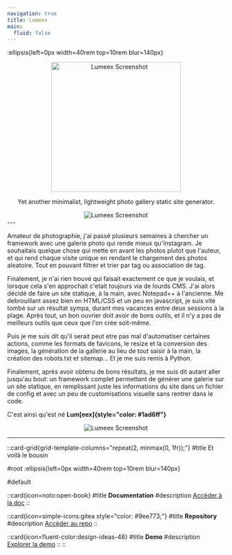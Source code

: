 ```yaml
---
navigation: true
title: Lumeex
main:
  fluid: false
---
```

:ellipsis{left=0px width=40rem top=10rem blur=140px}

<div align="center">
  <img src="https://git.djeex.fr/Djeex/lumeex/raw/branch/main/illustration/logo.svg" alt="Lumeex Screenshot" width="300"/>
</div>
<p/>
<div align="center">
<p>Yet another minimalist, lightweight photo gallery static site generator.</p>
</div>
</p>
<div align="center">
  <img src="https://git.djeex.fr/Djeex/lumeex/raw/branch/main/illustration/lumeex.png" alt="Lumeex Screenshot" />
</div>
---

Amateur de photographie, j'ai passé plusieurs semaines à chercher un framework avec une galerie photo qui rende mieux qu'Instagram. Je souhaitais quelque chose qui mette en avant les photos plutot que l'auteur, et qui rend chaque visite unique en rendant le chargement des photos aleatoire. Tout en pouvant filtrer et trier par tag ou association de tag.

Finalement, je n'ai rien trouvé qui faisait exactement ce que je voulais, et lorsque cela s'en approchait c'etait toujours via de lourds CMS. J'ai alors décidé de faire un site statique, à la main, avec Notepad++ à l'ancienne. Me debrouillant assez bien en HTML/CSS et un peu en javascript, je suis vité tombé sur un résultat sympa, durant mes vacances entre deux sessions à la plage. Après tout, un bon ouvrier doit avoir de bons outils, et il n'y a pas de meilleurs outils que ceux que l'on crée soit-même.

Puis je me suis dit qu'il serait peut etre pas mal d'automatiser certaines actions, comme les formats de favicons, le resize et la conversion des images, la génération de la gallerie au lieu de tout saisir à la main, la création des robots.txt et sitemap... Et je me suis remis à Python.

Finalement, après avoir obtenu de bons résultats, je me suis dit autant aller jusqu'au bout: un framework complet permettant de générer une galerie sur un site statique, en remplissant juste les informations du site dans un fichier de config et avec un peu de customisations visuelle sans rentrer dans le code.

C'est ainsi qu'est né **Lum[eex]{style="color: #1ad6ff"}**

</p>
<div align="center">
  <img src="https://git.djeex.fr/Djeex/lumeex/raw/branch/main/illustration/lumeex-webui.png" alt="Lumeex Screenshot" />
</div>

---

::card-grid{grid-template-columns="repeat(2, minmax(0, 1fr));"}
#title
Et voilà le bousin

#root
:ellipsis{left=0px width=40rem top=10rem blur=140px}

#default
 
  ::card{icon=noto:open-book}
  #title
  __Documentation__
  #description
  [Accéder à la doc](https://lumeex.djeex.fr)
  ::
 
  ::card{icon=simple-icons:gitea style="color: #9ee773;"}
  #title
  __Repository__
  #description
  [Accéder au repo](https://git.djeex.fr/Djeex/lumeex)
  ::

  ::card{icon=fluent-color:design-ideas-48}
  #title
  __Demo__
  #description
  [Explorer la demo](https://modern.djeex.fr)
  ::
::
